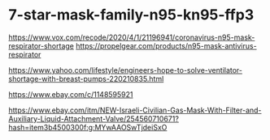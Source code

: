 # 7-star-mask-family-n95-kn95-ffp3
https://www.vox.com/recode/2020/4/1/21196941/coronavirus-n95-mask-respirator-shortage https://propelgear.com/products/n95-mask-antivirus-respirator


https://www.yahoo.com/lifestyle/engineers-hope-to-solve-ventilator-shortage-with-breast-pumps-220210835.html


https://www.ebay.com/c/1148595921

https://www.ebay.com/itm/NEW-Israeli-Civilian-Gas-Mask-With-Filter-and-Auxiliary-Liquid-Attachment-Valve/254560710671?hash=item3b4500300f:g:MYwAAOSwTjdeiSxO
